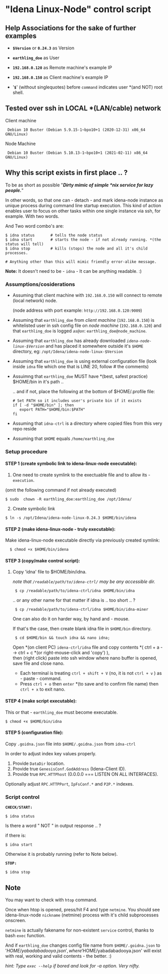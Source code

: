 # "Idena Linux-Node" control script

## Help Associations for the sake of further examples

- **`$Version`** or **`0.24.3`** as Version 

- **`earthling_doe`** as User 

- **`192.168.0.120`** as Remote machine's example IP
 
- **`192.168.0.150`** as Client machine's example IP

- '**`$`**' (without singlequotes) before `command` indicates user \*(and NOT) root shell.

##  Tested over ssh in LOCAL \*(LAN/cable) network

Client machine

     Debian 10 Buster (Debian 5.9.15-1~bpo10+1 (2020-12-31) x86_64 GNU/Linux)

Node Machine

     Debian 10 Buster (Debian 5.10.13-1~bpo10+1 (2021-02-11) x86_64 GNU/Linux)


## Why this script exists in first place .. ?

To be as short as possible "***Dirty mimic of simple \*nix service for lazy people.***"

In other words, so that one can - detach - and mark idena-node instance as unique process during command line startup execution. This kind of action enables user to focus on other tasks within one single instance via ssh, for example. With two words.

And Two word combo's are:

    $ idna status       # tells the node status
    $ idna start        # starts the node - if not already running. *(the status will tell)
    $ idna stop         # kills (stops) the node and all it's child processes.

    # Anything other than this will mimic friendly error-alike message.

    
**Note:**
  It doesn't need to be  - `idna` -  It can be anything readable. :)


### Assumptions/cosiderations

- Assuming that client machine with `192.168.0.150` will connect to remote (local network) node.

    (node address with port example: `http://192.168.0.120:9009`)

- Assuming that `earthling_doe` from *client machine* (`192.168.0.150`) is whitelisted user in ssh config file on *node machine* (`192.168.0.120`) and that `earthling_doe` is logged *`as@on`*: `earthling_doe@node_machine`.

- Assuming that `earthling_doe` has already downloaded *`idena-node-linux-$Version`* and has placed it somewhere outside it's `$HOME` directory, eg: `/opt/Idena/idena-node-linux-$Version`

- Assuming that `earthling_doe` is using external configuration file (look inside `idna` file which one that is LINE 20, follow # the comments)

- Assuimng that `earthling_doe` MUST have *(best, safest practice) $HOME/bin in it's path ..

    .. and if not, place the following at the bottom of $HOME/.profile file:
    
      # Set PATH so it includes user's private bin if it exists
      if [ -d "$HOME/bin" ]; then
         export PATH="$HOME/bin:$PATH"
      fi

- Assuming that `idna-ctrl` is a directory where copied files from this very repo reside

- Assuming that `$HOME` equals `/home/earthling_doe`

### Setup procedure

#### STEP 1 (create symbolic link to idena-linux-node executable):

1. One need to create symlink to the exectuable file and to allow its - `execution`. 

  (omit the following command if not already executed)

    $ sudo  chown -R earthling_doe:earthling_doe /opt/Idena/
    
2. Create symbolic link
   
  `$ ln -s /opt/Idena/idena-node-linux-0.24.3 $HOME/bin/idena`

#### STEP 2 (make idena-linux-node - truly executable):

Make idena-linux-node executable directly via previously created symlink:

      $ chmod +x $HOME/bin/idena

#### STEP 3 (copy/make control script):

1. Copy 'idna' file to $HOME/bin/idna.
    
    *note that `/readable/path/to/idena-ctrl/` may be any accessible dir.*

        $ cp /readable/path/to/idena-ctrl/idna $HOME/bin/idna

    .. or any other name for that matter if idna is .. too short .. ?

        $ cp /readable/path/to/idena-ctrl/idna $HOME/bin/idna-miner

    One can also do it on harder way, by hand and - mouse.

    If that's the case, then create blank idna file in `$HOME/bin` directory.

        $ cd $HOME/bin && touch idna && nano idna;

    Open \*(on client PC) `idena-ctrl/idna` file and copy contents \*( ctrl + a --> ctrl + c \*(or right-mouse-click and 'copy') ), 
    <br> then (right click) paste into ssh window where nano buffer is opened, save file and close nano.

      - Each terminal is treating `ctrl + shift + V` (no, it is not `ctrl + v` ) as - paste - command.
      - Press `ctrl + o` then `enter` *(to save and to confirm file name) then `ctrl + x` to exit nano.

#### STEP 4 (make script executable):

This or that - `earthling_doe` must become executable.

    $ chmod +x $HOME/bin/idna

#### STEP 5 (configuration file):

Copy `.goidna.json` file into `$HOME/.goidna.json` from `idna-ctrl`

In order to adjust index key values properly.

1. Provide `DataDir` location.
2. Provide true `GenesisConf.GodAddress` (Idena-Client ID).
3. Provide true `RPC.HTTPhost` (0.0.0.0 === LISTEN ON ALL INTERFACES).

Optionally adjust `RPC.HTTPPort`, `IpFsConf.*` and `P2P.*` indexes.

### Script control

**`CHECK/START:`**

    $ idna status
 
  Is there a word " NOT " in output response .. ?
 
  if there is:
 
    $ idna start
 
  Otherwise it is probably running (refer to Note below).

**`STOP:`**

    $ idna stop

## Note

  You may want to check with `htop` command.

  Once when htop is opened, press/hit F4 and type `netmine`.
  You should see idena-linux-node `nickname` (netmine) process with it's child subprocesses onscreen.

  `netmine` is actually fakename for non-existent `service` control, thanks to bash `exec` function.

  And if `earthling_doe` changes config file name from `$HOME/.goidna.json` to '$HOME/yabadabadooya.json',
  where '$HOME/yabadabadooya.json' will exist with real, working and valid contents - the better. :)

  *hint: Type `exec --help` if bored and look for -a option. Very nifty.*
